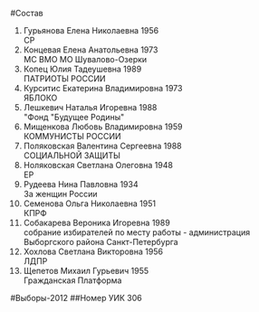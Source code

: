 #Состав
1. Гурьянова Елена Николаевна 1956   
    СР
2. Концевая Елена Анатольевна 1973   
    МС ВМО МО Шувалово-Озерки
3. Копец Юлия Тадеушевна 1989   
    ПАТРИОТЫ РОССИИ
4. Курситис Екатерина Владимировна 1973   
    ЯБЛОКО
5. Лешкевич Наталья Игоревна 1988   
    "Фонд "Будущее Родины"
6. Мищенкова Любовь Владимировна 1959   
    КОММУНИСТЫ РОССИИ
7. Поляковская Валентина Сергеевна 1988   
    СОЦИАЛЬНОЙ ЗАЩИТЫ
8. Ноляковская Светлана Олеговна 1948   
    ЕР
9. Рудеева Нина Павловна 1934   
    За женщин России
10. Семенова Ольга Николаевна 1951   
    КПРФ
11. Собакарева Вероника Игоревна 1989   
    собрание избирателей по месту работы - администрация Выборгского района Санкт-Петербурга
12. Хохлова Светлана Викторовна 1956   
    ЛДПР
13. Щепетов Михаил Гурьевич 1955   
    Гражданская Платформа

#Выборы-2012
##Номер УИК
306